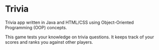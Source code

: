 # Trivia

Trivia app written in Java and HTML/CSS using Object-Oriented Programming (OOP) concepts.

This game tests your knowledge on trivia questions. It keeps track of your scores and ranks you against other players.